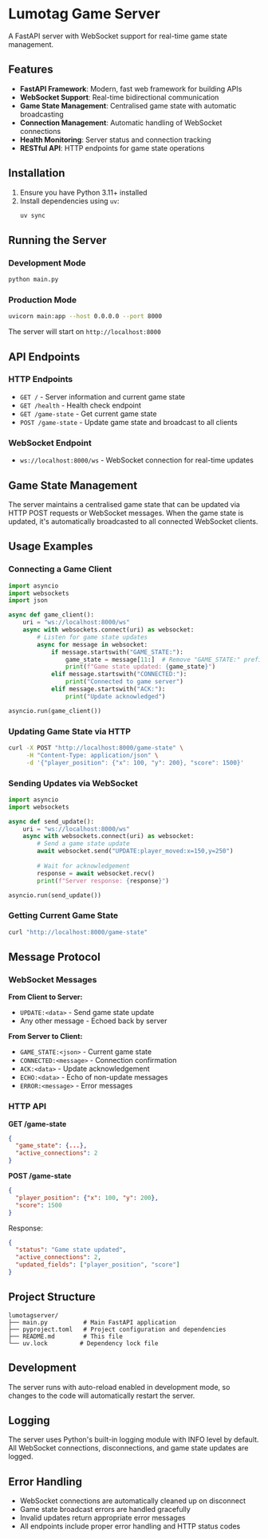 # Lumotag Game Server

A FastAPI server with WebSocket support for real-time game state management.

## Features

- **FastAPI Framework**: Modern, fast web framework for building APIs
- **WebSocket Support**: Real-time bidirectional communication
- **Game State Management**: Centralised game state with automatic broadcasting
- **Connection Management**: Automatic handling of WebSocket connections
- **Health Monitoring**: Server status and connection tracking
- **RESTful API**: HTTP endpoints for game state operations

## Installation

1. Ensure you have Python 3.11+ installed
2. Install dependencies using `uv`:
   ```bash
   uv sync
   ```

## Running the Server

### Development Mode
```bash
python main.py
```

### Production Mode
```bash
uvicorn main:app --host 0.0.0.0 --port 8000
```

The server will start on `http://localhost:8000`

## API Endpoints

### HTTP Endpoints

- `GET /` - Server information and current game state
- `GET /health` - Health check endpoint
- `GET /game-state` - Get current game state
- `POST /game-state` - Update game state and broadcast to all clients

### WebSocket Endpoint

- `ws://localhost:8000/ws` - WebSocket connection for real-time updates

## Game State Management

The server maintains a centralised game state that can be updated via HTTP POST requests or WebSocket messages. When the game state is updated, it's automatically broadcasted to all connected WebSocket clients.

## Usage Examples

### Connecting a Game Client

```python
import asyncio
import websockets
import json

async def game_client():
    uri = "ws://localhost:8000/ws"
    async with websockets.connect(uri) as websocket:
        # Listen for game state updates
        async for message in websocket:
            if message.startswith("GAME_STATE:"):
                game_state = message[11:]  # Remove "GAME_STATE:" prefix
                print(f"Game state updated: {game_state}")
            elif message.startswith("CONNECTED:"):
                print("Connected to game server")
            elif message.startswith("ACK:"):
                print("Update acknowledged")

asyncio.run(game_client())
```

### Updating Game State via HTTP

```bash
curl -X POST "http://localhost:8000/game-state" \
     -H "Content-Type: application/json" \
     -d '{"player_position": {"x": 100, "y": 200}, "score": 1500}'
```

### Sending Updates via WebSocket

```python
import asyncio
import websockets

async def send_update():
    uri = "ws://localhost:8000/ws"
    async with websockets.connect(uri) as websocket:
        # Send a game state update
        await websocket.send("UPDATE:player_moved:x=150,y=250")
        
        # Wait for acknowledgement
        response = await websocket.recv()
        print(f"Server response: {response}")

asyncio.run(send_update())
```

### Getting Current Game State

```bash
curl "http://localhost:8000/game-state"
```

## Message Protocol

### WebSocket Messages

**From Client to Server:**
- `UPDATE:<data>` - Send game state update
- Any other message - Echoed back by server

**From Server to Client:**
- `GAME_STATE:<json>` - Current game state
- `CONNECTED:<message>` - Connection confirmation
- `ACK:<data>` - Update acknowledgement
- `ECHO:<data>` - Echo of non-update messages
- `ERROR:<message>` - Error messages

### HTTP API

**GET /game-state**
```json
{
  "game_state": {...},
  "active_connections": 2
}
```

**POST /game-state**
```json
{
  "player_position": {"x": 100, "y": 200},
  "score": 1500
}
```

Response:
```json
{
  "status": "Game state updated",
  "active_connections": 2,
  "updated_fields": ["player_position", "score"]
}
```

## Project Structure

```
lumotagserver/
├── main.py          # Main FastAPI application
├── pyproject.toml   # Project configuration and dependencies
├── README.md        # This file
└── uv.lock         # Dependency lock file
```

## Development

The server runs with auto-reload enabled in development mode, so changes to the code will automatically restart the server.

## Logging

The server uses Python's built-in logging module with INFO level by default. All WebSocket connections, disconnections, and game state updates are logged.

## Error Handling

- WebSocket connections are automatically cleaned up on disconnect
- Game state broadcast errors are handled gracefully
- Invalid updates return appropriate error messages
- All endpoints include proper error handling and HTTP status codes
